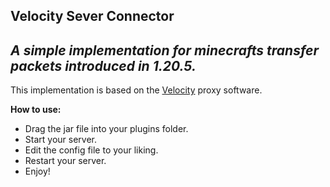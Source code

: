 ****Velocity Sever Connector****
-
***A simple implementation for minecrafts transfer packets introduced in 1.20.5.***
--
This implementation is based on the [Velocity](https://velocitypowered.com/) proxy software.

**How to use:**
- Drag the jar file into your plugins folder.
- Start your server.
- Edit the config file to your liking.
- Restart your server.
- Enjoy!